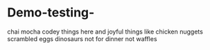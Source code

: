 # Demo-testing-
chai
mocha 
codey things here 
and joyful things like chicken nuggets 
scrambled eggs
dinosaurs not for dinner
not waffles 

